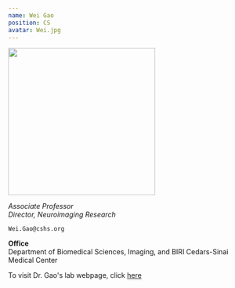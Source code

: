 ```yaml
---
name: Wei Gao
position: CS
avatar: Wei.jpg
---
```


<img width="300" src="{{site.baseurl}}/images/origins/{{page.avatar}}" data-action="zoom">

_Associate Professor_<br>
_Director, Neuroimaging Research_

<i class="fa fa-envelope-o"></i> `Wei.Gao@cshs.org`

**Office**<br>
Department of Biomedical Sciences, Imaging, and BIRI
Cedars-Sinai Medical Center

To visit Dr. Gao's lab webpage, click [here](https://www.cedars-sinai.org/research/labs/gao.html)
